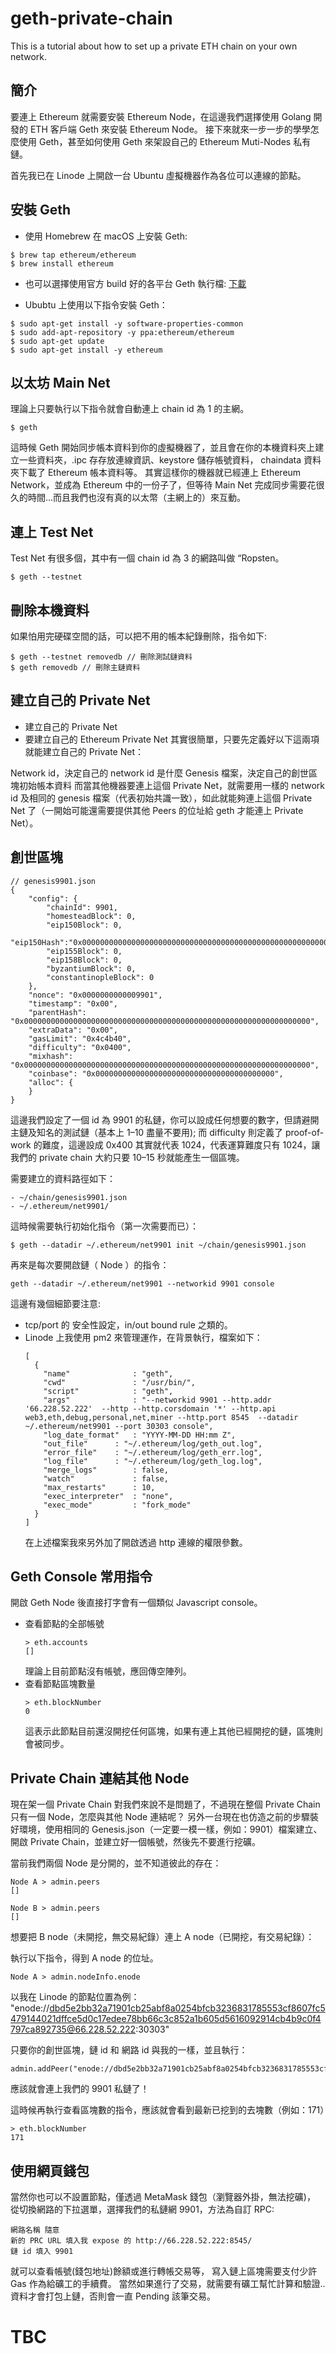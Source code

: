 # geth-private-chain
This is a tutorial about how to set up a private ETH chain on your own network.

## 簡介
要連上 Ethereum 就需要安裝 Ethereum Node，在這邊我們選擇使用 Golang 開發的 ETH 客戶端 Geth 來安裝 Ethereum Node。
接下來就來一步一步的學學怎麼使用 Geth，甚至如何使用 Geth 來架設自己的 Ethereum Muti-Nodes 私有鏈。

首先我已在 Linode 上開啟一台 Ubuntu 虛擬機器作為各位可以連線的節點。


## 安裝 Geth
- 使用 Homebrew 在 macOS 上安裝 Geth:
```
$ brew tap ethereum/ethereum
$ brew install ethereum
```
- 也可以選擇使用官方 build 好的各平台 Geth 執行檔:
[下載](https://geth.ethereum.org/downloads/)

- Ububtu 上使用以下指令安裝 Geth：
```
$ sudo apt-get install -y software-properties-common
$ sudo add-apt-repository -y ppa:ethereum/ethereum
$ sudo apt-get update
$ sudo apt-get install -y ethereum
```

## 以太坊 Main Net

理論上只要執行以下指令就會自動連上 chain id 為 1 的主網。
```
$ geth
```
這時候 Geth 開始同步帳本資料到你的虛擬機器了，並且會在你的本機資料夾上建立一些資料夾，.ipc 存存放連線資訊、keystore 儲存帳號資料， chaindata 資料夾下載了 Ethereum 帳本資料等。
其實這樣你的機器就已經連上 Ethereum Network，並成為 Ethereum 中的一份子了，但等待 Main Net 完成同步需要花很久的時間...而且我們也沒有真的以太幣（主網上的）來互動。


## 連上 Test Net 
Test Net 有很多個，其中有一個 chain id 為 3 的網路叫做 “Ropsten。
```
$ geth --testnet
```

## 刪除本機資料
如果怕用完硬碟空間的話，可以把不用的帳本紀錄刪除，指令如下:
```
$ geth --testnet removedb // 刪除測試鏈資料
$ geth removedb // 刪除主鏈資料
```

## 建立自己的 Private Net

- 建立自己的 Private Net
- 要建立自己的 Ethereum Private Net 其實很簡單，只要先定義好以下這兩項就能建立自己的 Private Net：

Network id，決定自己的 network id 是什麼
Genesis 檔案，決定自己的創世區塊初始帳本資料
而當其他機器要連上這個 Private Net，就需要用一樣的 network id 及相同的 genesis 檔案（代表初始共識一致），如此就能夠連上這個 Private Net 了（一開始可能還需要提供其他 Peers 的位址給 geth 才能連上 Private Net）。

## 創世區塊
```
// genesis9901.json 
{
    "config": {
        "chainId": 9901,
        "homesteadBlock": 0,
        "eip150Block": 0,
        "eip150Hash":"0x0000000000000000000000000000000000000000000000000000000000000000",
        "eip155Block": 0,
        "eip158Block": 0,
        "byzantiumBlock": 0,
        "constantinopleBlock": 0
    },
    "nonce": "0x0000000000009901",
    "timestamp": "0x00",
    "parentHash": "0x0000000000000000000000000000000000000000000000000000000000000000",
    "extraData": "0x00",
    "gasLimit": "0x4c4b40",
    "difficulty": "0x0400",
    "mixhash": "0x0000000000000000000000000000000000000000000000000000000000000000",
    "coinbase": "0x0000000000000000000000000000000000000000",
    "alloc": {
    }
}
```
這邊我們設定了一個 id 為 9901 的私鏈，你可以設成任何想要的數字，但請避開主鏈及知名的測試鏈（基本上 1–10 盡量不要用);
而 difficulty 則定義了 proof-of-work 的難度，這邊設成 0x400 其實就代表 1024，代表運算難度只有 1024，讓我們的 private chain 大約只要 10–15 秒就能產生一個區塊。

需要建立的資料路徑如下：
```
- ~/chain/genesis9901.json 
- ~/.ethereum/net9901/
```

這時候需要執行初始化指令（第一次需要而已）：

```
$ geth --datadir ~/.ethereum/net9901 init ~/chain/genesis9901.json
```

再來是每次要開啟鏈（ Node ）的指令：
```
geth --datadir ~/.ethereum/net9901 --networkid 9901 console
```

這邊有幾個細節要注意:
- tcp/port 的 安全性設定，in/out bound rule 之類的。
- Linode 上我使用 pm2 來管理運作，在背景執行，檔案如下：
  ```
  [
    {
      "name"              : "geth",
      "cwd"               : "/usr/bin/",
      "script"            : "geth",
      "args"              : "--networkid 9901 --http.addr '66.228.52.222'  --http --http.corsdomain '*' --http.api web3,eth,debug,personal,net,miner --http.port 8545  --datadir ~/.ethereum/net9901 --port 30303 console",
      "log_date_format"   : "YYYY-MM-DD HH:mm Z",
      "out_file"      : "~/.ethereum/log/geth_out.log",
      "error_file"    : "~/.ethereum/log/geth_err.log",
      "log_file"      : "~/.ethereum/log/geth_log.log",
      "merge_logs"        : false,
      "watch"             : false,
      "max_restarts"      : 10,
      "exec_interpreter"  : "none",
      "exec_mode"         : "fork_mode"
    }
  ]
  ```
  在上述檔案我來另外加了開啟透過 http 連線的權限參數。

## Geth Console 常用指令

開啟 Geth Node 後直接打字會有一個類似 Javascript console。
- 查看節點的全部帳號
  ```
  > eth.accounts
  []
  ```
  理論上目前節點沒有帳號，應回傳空陣列。
- 查看節點區塊數量
  ```
  > eth.blockNumber
  0
  ```
  這表示此節點目前還沒開挖任何區塊，如果有連上其他已經開挖的鏈，區塊則會被同步。

## Private Chain 連結其他 Node
現在架一個 Private Chain 對我們來說不是問題了，不過現在整個 Private Chain 只有一個 Node，怎麼與其他 Node 連結呢？
另外一台現在也仿造之前的步驟裝好環境，使用相同的 Genesis.json（一定要一模一樣，例如：9901）檔案建立、開啟 Private Chain，並建立好一個帳號，然後先不要進行挖礦。


當前我們兩個 Node 是分開的，並不知道彼此的存在：
```
Node A > admin.peers
[]

Node B > admin.peers
[]
```

想要把 B node（未開挖，無交易紀錄）連上 A node（已開挖，有交易紀錄）：

執行以下指令，得到 A node 的位址。
```
Node A > admin.nodeInfo.enode
```

以我在 Linode 的節點位置為例：
"enode://dbd5e2bb32a71901cb25abf8a0254bfcb3236831785553cf8607fc5479144021dffce5d0c17edee78bb66c3c852a1b605d5616092914cb4b9c0f4797ca892735@66.228.52.222:30303"

只要你的創世區塊，鏈 id 和 網路 id 與我的一樣，並且執行：
```
admin.addPeer("enode://dbd5e2bb32a71901cb25abf8a0254bfcb3236831785553cf8607fc5479144021dffce5d0c17edee78bb66c3c852a1b605d5616092914cb4b9c0f4797ca892735@66.228.52.222:30303")
```
應該就會連上我們的 9901 私鏈了！

這時候再執行查看區塊數的指令，應該就會看到最新已挖到的去塊數（例如：171）
```
> eth.blockNumber
171
```


## 使用網頁錢包

當然你也可以不設置節點，僅透過 MetaMask 錢包（瀏覽器外掛，無法挖礦)，
從切換網路的下拉選單，選擇我們的私鏈網 9901，方法為自訂 RPC:
```
網路名稱 隨意
新的 PRC URL 填入我 expose 的 http://66.228.52.222:8545/
鏈 id 填入 9901
```

就可以查看帳號(錢包地址)餘額或進行轉帳交易等，
寫入鏈上區塊需要支付少許 Gas 作為給礦工的手續費。
當然如果進行了交易，就需要有礦工幫忙計算和驗證..資料才會打包上鏈，否則會一直 Pending 該筆交易。

# TBC

